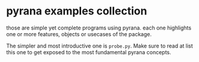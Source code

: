 pyrana examples collection
==========================

those are simple yet complete programs using pyrana.
each one highlights one or more features, objects or
usecases of the package.

The simpler and most introductive one is `probe.py`.
Make sure to read at list this one to get exposed
to the most fundamental pyrana concepts.

